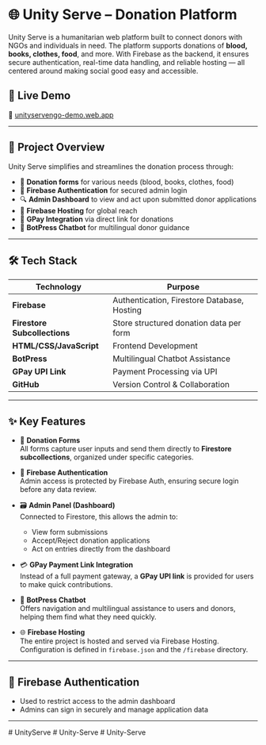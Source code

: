 # 🌐 Unity Serve – Donation Platform

Unity Serve is a humanitarian web platform built to connect donors with NGOs and individuals in need. The platform supports donations of **blood, books, clothes, food**, and more. With Firebase as the backend, it ensures secure authentication, real-time data handling, and reliable hosting — all centered around making social good easy and accessible.

## 🚀 Live Demo

🔗 [unityservengo-demo.web.app](https://unityservengo-demo.web.app)

---

## 🧠 Project Overview

Unity Serve simplifies and streamlines the donation process through:

- 📝 **Donation forms** for various needs (blood, books, clothes, food)
- 🔐 **Firebase Authentication** for secured admin login
- 🔍 **Admin Dashboard** to view and act upon submitted donor applications
- 📡 **Firebase Hosting** for global reach
- 💸 **GPay Integration** via direct link for donations
- 🤖 **BotPress Chatbot** for multilingual donor guidance

---

## 🛠️ Tech Stack

| Technology            | Purpose                                           |
|------------------------|---------------------------------------------------|
| **Firebase**           | Authentication, Firestore Database, Hosting      |
| **Firestore Subcollections** | Store structured donation data per form     |
| **HTML/CSS/JavaScript**| Frontend Development                            |
| **BotPress**           | Multilingual Chatbot Assistance                  |
| **GPay UPI Link**      | Payment Processing via UPI                       |
| **GitHub**             | Version Control & Collaboration                  |

---

## ✨ Key Features

- 📄 **Donation Forms**  
  All forms capture user inputs and send them directly to **Firestore subcollections**, organized under specific categories.

- 🔐 **Firebase Authentication**  
  Admin access is protected by Firebase Auth, ensuring secure login before any data review.

- 🗃️ **Admin Panel (Dashboard)**  
  Connected to Firestore, this allows the admin to:
  - View form submissions
  - Accept/Reject donation applications
  - Act on entries directly from the dashboard

- 💳 **GPay Payment Link Integration**  
  Instead of a full payment gateway, a **GPay UPI link** is provided for users to make quick contributions.

- 🤖 **BotPress Chatbot**  
  Offers navigation and multilingual assistance to users and donors, helping them find what they need quickly.

- 🌐 **Firebase Hosting**  
  The entire project is hosted and served via Firebase Hosting. Configuration is defined in `firebase.json` and the `/firebase` directory.

---

## 🔐 Firebase Authentication

- Used to restrict access to the admin dashboard
- Admins can sign in securely and manage application data

---


#   U n i t y S e r v e 
 
 #   U n i t y - S e r v e 
 
 #   U n i t y - S e r v e  
 